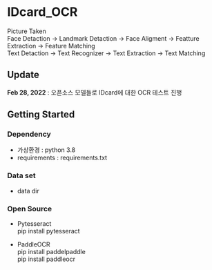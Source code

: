 # IDcard_OCR
Picture Taken  
Face Detaction -> Landmark Detaction -> Face Aligment -> Featture Extraction -> Feature Matching  
Text Detaction -> Text Recognizer -> Text Extraction -> Text Matching

## Update
**Feb 28, 2022** : 오픈소스 모델들로 IDcard에 대한 OCR 테스트 진행

## Getting Started
### Dependency
- 가상환경 : python 3.8
- requirements : requirements.txt

### Data set
- data dir

### Open Source
- Pytesseract   
pip install pytesseract

- PaddleOCR  
pip install paddelpaddle  
pip install paddleocr  
